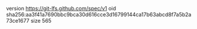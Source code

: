 version https://git-lfs.github.com/spec/v1
oid sha256:aa3f41a7690bbc9bca30d616cce3d16799144ca17b63abcd8f7a5b2a73ce1677
size 565
